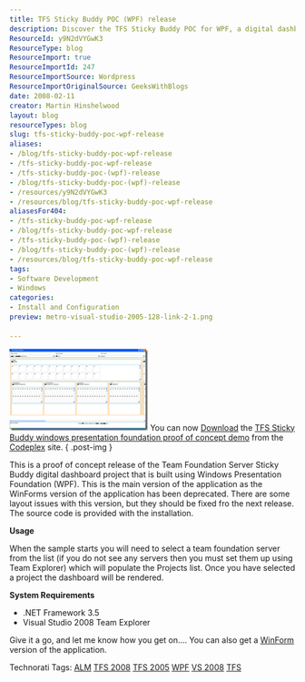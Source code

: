 ```yaml
---
title: TFS Sticky Buddy POC (WPF) release
description: Discover the TFS Sticky Buddy POC for WPF, a digital dashboard for Team Foundation Server. Download now and enhance your project management experience!
ResourceId: y9N2dVYGwK3
ResourceType: blog
ResourceImport: true
ResourceImportId: 247
ResourceImportSource: Wordpress
ResourceImportOriginalSource: GeeksWithBlogs
date: 2008-02-11
creator: Martin Hinshelwood
layout: blog
resourceTypes: blog
slug: tfs-sticky-buddy-poc-wpf-release
aliases:
- /blog/tfs-sticky-buddy-poc-wpf-release
- /tfs-sticky-buddy-poc-wpf-release
- /tfs-sticky-buddy-poc-(wpf)-release
- /blog/tfs-sticky-buddy-poc-(wpf)-release
- /resources/y9N2dVYGwK3
- /resources/blog/tfs-sticky-buddy-poc-wpf-release
aliasesFor404:
- /tfs-sticky-buddy-poc-wpf-release
- /blog/tfs-sticky-buddy-poc-wpf-release
- /tfs-sticky-buddy-poc-(wpf)-release
- /blog/tfs-sticky-buddy-poc-(wpf)-release
- /resources/blog/tfs-sticky-buddy-poc-wpf-release
tags:
- Software Development
- Windows
categories:
- Install and Configuration
preview: metro-visual-studio-2005-128-link-2-1.png

---
```

[![image](images/TFSStickyBuddyPOCWPFrelease_93AA-image_thumb-1-2.png)](http://blog.hinshelwood.com/files/2011/05/GWB-WindowsLiveWriter-TFSStickyBuddyPOCWPFrelease_93AA-image_2.png) You can now [Download](https://www.codeplex.com/Release/ProjectReleases.aspx?ProjectName=TFSStickyBuddy&ReleaseId=10642 "TFS Sticky Buddy POC (WPF) release") the [TFS Sticky Buddy windows presentation foundation proof of concept demo](http://www.codeplex.com/TFSStickyBuddy/Release/ProjectReleases.aspx "Codeplex RDdotNet TFS Sticky Buddy latest release") from the [Codeplex](http://www.codeplex.com/TFSStickyBuddy "Codeplex RDdotNet TFS Sticky Buddy project") site.
{ .post-img }

This is a proof of concept release of the Team Foundation Server Sticky Buddy digital dashboard project that is built using Windows Presentation Foundation (WPF). This is the main version of the application as the WinForms version of the application has been deprecated. There are some layout issues with this version, but they should be fixed fro the next release. The source code is provided with the installation.

**Usage**

When the sample starts you will need to select a team foundation server from the list (if you do not see any servers then you must set them up using Team Explorer) which will populate the Projects list. Once you have selected a project the dashboard will be rendered.

**System Requirements**

- .NET Framework 3.5
- Visual Studio 2008 Team Explorer

Give it a go, and let me know how you get on.... You can also get a [WinForm](http://hinshelwood.com/archive/2008/02/11/tfs-sticky-buddy-poc-winforms-release.aspx "TFS Sticky Buddy POC (WinForms) release") version of the application.

Technorati Tags: [ALM](http://technorati.com/tags/ALM) [TFS 2008](http://technorati.com/tags/TFS+2008) [TFS 2005](http://technorati.com/tags/TFS+2005) [WPF](http://technorati.com/tags/WPF) [VS 2008](http://technorati.com/tags/VS+2008) [TFS](http://technorati.com/tags/TFS)
